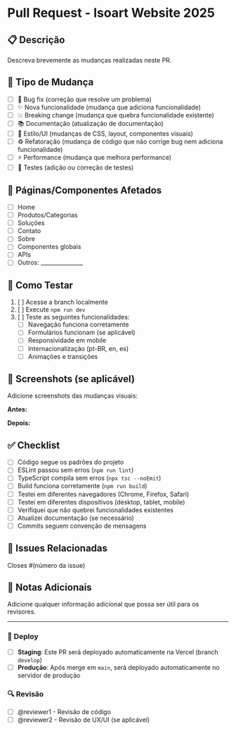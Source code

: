 # Pull Request - Isoart Website 2025

## 📋 Descrição
Descreva brevemente as mudanças realizadas neste PR.

## 🔄 Tipo de Mudança
- [ ] 🐛 Bug fix (correção que resolve um problema)
- [ ] ✨ Nova funcionalidade (mudança que adiciona funcionalidade)
- [ ] 💥 Breaking change (mudança que quebra funcionalidade existente)
- [ ] 📚 Documentação (atualização de documentação)
- [ ] 🎨 Estilo/UI (mudanças de CSS, layout, componentes visuais)
- [ ] ♻️ Refatoração (mudança de código que não corrige bug nem adiciona funcionalidade)
- [ ] ⚡ Performance (mudança que melhora performance)
- [ ] 🧪 Testes (adição ou correção de testes)

## 📱 Páginas/Componentes Afetados
- [ ] Home
- [ ] Produtos/Categorias
- [ ] Soluções
- [ ] Contato
- [ ] Sobre
- [ ] Componentes globais
- [ ] APIs
- [ ] Outros: _______________

## 🧪 Como Testar
1. [ ] Acesse a branch localmente
2. [ ] Execute `npm run dev`
3. [ ] Teste as seguintes funcionalidades:
   - [ ] Navegação funciona corretamente
   - [ ] Formulários funcionam (se aplicável)
   - [ ] Responsividade em mobile
   - [ ] Internacionalização (pt-BR, en, es)
   - [ ] Animações e transições

## 📸 Screenshots (se aplicável)
Adicione screenshots das mudanças visuais:

**Antes:**
<!-- Screenshot aqui -->

**Depois:**
<!-- Screenshot aqui -->

## ✅ Checklist
- [ ] Código segue os padrões do projeto
- [ ] ESLint passou sem erros (`npm run lint`)
- [ ] TypeScript compila sem erros (`npx tsc --noEmit`)
- [ ] Build funciona corretamente (`npm run build`)
- [ ] Testei em diferentes navegadores (Chrome, Firefox, Safari)
- [ ] Testei em diferentes dispositivos (desktop, tablet, mobile)
- [ ] Verifiquei que não quebrei funcionalidades existentes
- [ ] Atualizei documentação (se necessário)
- [ ] Commits seguem convenção de mensagens

## 🔗 Issues Relacionadas
Closes #(número da issue)

## 📝 Notas Adicionais
Adicione qualquer informação adicional que possa ser útil para os revisores.

---

### 🚀 Deploy
- [ ] **Staging**: Este PR será deployado automaticamente na Vercel (branch `develop`)
- [ ] **Produção**: Após merge em `main`, será deployado automaticamente no servidor de produção

### 🔍 Revisão
- [ ] @reviewer1 - Revisão de código
- [ ] @reviewer2 - Revisão de UX/UI (se aplicável)
